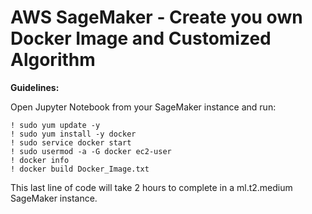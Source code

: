# AWS SageMaker - Create you own Docker Image and Customized Algorithm

<b>Guidelines:</b>  

Open Jupyter Notebook from your SageMaker instance and run:

```
! sudo yum update -y
! sudo yum install -y docker
! sudo service docker start
! sudo usermod -a -G docker ec2-user
! docker info
! docker build Docker_Image.txt
```  

This last line of code will take 2 hours to complete in a ml.t2.medium SageMaker instance.  


